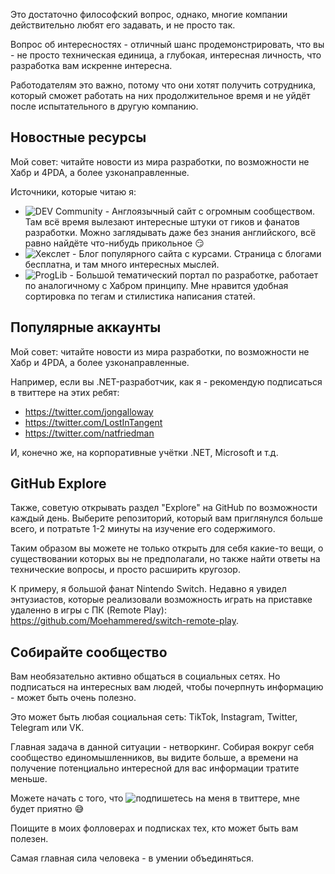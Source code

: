 Это достаточно философский вопрос, однако, многие компании действительно любят его задавать, и не просто так. 
  
Вопрос об интересностях - отличный шанс продемонстрировать, что вы - не просто техническая единица, а глубокая, интересная личность, что разработка вам искренне интересна.
  
Работодателям это важно, потому что они хотят получить сотрудника, который сможет работать на них продолжительное время и не уйдёт после испытательного в другую компанию.
  
## Новостные ресурсы
Мой совет: читайте новости из мира разработки, по возможности не Хабр и 4PDA, а более узконаправленные.
  
Источники, которые читаю я:
* ![DEV Community](https://dev.to/) - Англоязычный сайт с огромным сообществом. Там всё время вылезают интересные штуки от гиков и фанатов разработки. Можно заглядывать даже без знания английского, всё равно найдёте что-нибудь прикольное :smirk:
* ![Хекслет](https://ru.hexlet.io/blog) - Блог популярного сайта с курсами. Страница с блогами бесплатна, и там много интересных мыслей.
* ![ProgLib](https://proglib.io/) - Большой тематический портал по разработке, работает по аналогичному с Хабром принципу. Мне нравится удобная сортировка по тегам и стилистика написания статей.

## Популярные аккаунты
Мой совет: читайте новости из мира разработки, по возможности не Хабр и 4PDA, а более узконаправленные.
  
Например, если вы .NET-разработчик, как я - рекомендую подписаться в твиттере на этих ребят:
* https://twitter.com/jongalloway
* https://twitter.com/LostInTangent
* https://twitter.com/natfriedman
  
И, конечно же, на корпоративные учётки .NET, Microsoft и т.д.
  
## GitHub Explore
Также, советую открывать раздел "Explore" на GitHub по возможности каждый день. Выберите репозиторий, который вам приглянулся больше всего, и потратьте 1-2 минуты на изучение его содержимого.
    
Таким образом вы можете не только открыть для себя какие-то вещи, о существовании которых вы не предполагали, но также найти ответы на технические вопросы, и просто расширить кругозор.
  
К примеру, я большой фанат Nintendo Switch. Недавно я увидел энтузиастов, которые реализовали возможность играть на приставке удаленно в игры с ПК (Remote Play): https://github.com/Moehammered/switch-remote-play.

## Собирайте сообщество
Вам необязательно активно общаться в социальных сетях. Но подписаться на интересных вам людей, чтобы почерпнуть информацию - может быть очень полезно.
  
Это может быть любая социальная сеть: TikTok, Instagram, Twitter, Telegram или VK.
  
Главная задача в данной ситуации - нетворкинг. Собирая вокруг себя сообщество единомышленников, вы видите больше, а времени на получение потенциально интересной для вас информации тратите меньше.
  
Можете начать с того, что ![подпишетесь на меня в твиттере](https://twitter.com/alex_andrero), мне будет приятно :sweat_smile: 

Поищите в моих фолловерах и подписках тех, кто может быть вам полезен.
  
Самая главная сила человека - в умении объединяться.
